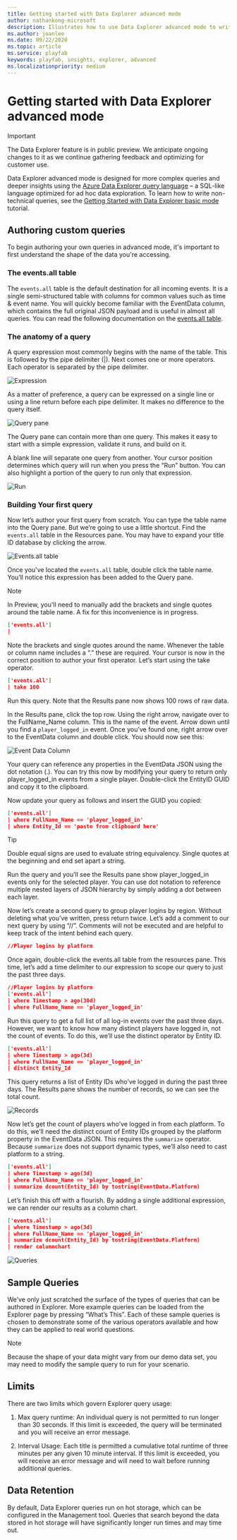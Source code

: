 ```yaml
---
title: Getting started with Data Explorer advanced mode
author: nathankong-microsoft
description: Illustrates how to use Data Explorer advanced mode to write queries.
ms.author: joanlee
ms.date: 09/22/2020
ms.topic: article
ms.service: playfab
keywords: playfab, insights, explorer, advanced
ms.localizationpriority: medium
---
```


# Getting started with Data Explorer advanced mode

>[!IMPORTANT] 
>The Data Explorer feature is in public preview. We anticipate ongoing changes to it as we continue gathering feedback 
and optimizing for customer use.

Data Explorer advanced mode is designed for more complex queries and deeper insights using the [Azure Data Explorer query language](/azure/data-explorer/write-queries) – a SQL-like language optimized for ad hoc data exploration. To learn how to write non-technical queries, see the [Getting Started with Data Explorer basic mode](getting-started-with-data-explorer-basic.md) tutorial.

## Authoring custom queries

To begin authoring your own queries in advanced mode, it's important to first understand the shape of the data you're accessing.

### The events.all table

The `events.all` table is the default destination for all incoming events. It is a single semi-structured table with columns for common values such as time & event name. You will quickly become familiar with the EventData column, which contains the full original JSON payload and is useful in almost all queries. You can read the following documentation on the [events.all table](../schemas/events-all.md).

### The anatomy of a query

A query expression most commonly begins with the name of the table. This is followed by the pipe delimiter (|). 
Next comes one or more operators. Each operator is separated by the pipe delimiter. 

![Expression](media/Explorer4-02.png)

As a matter of preference, a query can be expressed on a single line or using a line return before each pipe delimiter. It makes no difference to the query itself.

![Query pane](media/Explorer5-02.png)

The Query pane can contain more than one query. This makes it easy to start with a simple expression, validate it runs, and build on it.

A blank line will separate one query from another. Your cursor position determines which query will run when you press the “Run” button. You can also highlight a portion of the query to run only that expression. 

![Run](media/Explorer6-02.png)

### Building Your first query

Now let’s author your first query from scratch. You can type the table name into the Query pane. But we’re going to use a little shortcut. Find the `events.all` table in the Resources pane. You may have to expand your title ID database by clicking the arrow.

![Events.all table](media/Explorer7-01.png)

Once you’ve located the `events.all` table, double click the table name. You’ll notice this expression has been added to the Query pane. 

> [!NOTE]
> In Preview, you'll need to manually add the brackets and single quotes around the table name. A fix for this inconvenience is in progress.

```json
['events.all']
| 
```

Note the brackets and single quotes around the name. Whenever the table or column name includes a “.” these are required. Your cursor is now in the correct position to author your first operator. Let’s start using the take operator.

```json
['events.all']
| take 100
```

Run this query. Note that the Results pane now shows 100 rows of raw data. 

In the Results pane, click the top row. Using the right arrow, navigate over to the FullName_Name column. This is the name of the event. Arrow down until you find a `player_logged_in` event. Once you’ve found one, right arrow over to the EventData column and double click. You should now see this:

![Event Data Column](media/Explorer8-01.png)

Your query can reference any properties in the EventData JSON using the dot notation (.). You can try this now by modifying your query to return only player_logged_in events from a single player. Double-click the EntityID GUID and copy it to the clipboard. 

Now update your query as follows and insert the GUID you copied:

```json
['events.all']
| where FullName_Name == 'player_logged_in'
| where Entity_Id == 'paste from clipboard here'
```

> [!TIP]
> Double equal signs are used to evaluate string equivalency. Single quotes at the beginning and end set apart a string.

Run the query and you’ll see the Results pane show player_logged_in events only for the selected player. You can use dot notation to reference multiple nested layers of JSON hierarchy by simply adding a dot between each layer. 

Now let’s create a second query to group player logins by region. Without deleting what you’ve written, press return twice. Let’s add a comment to our next query by using “//”. Comments will not be executed and are helpful to keep track of the intent behind each query.

```json
//Player logins by platform
```

Once again, double-click the events.all table from the resources pane. This time, let’s add a time delimiter to our expression to scope our query to just the past three days. 

```json
//Player logins by platform
['events.all']
| where Timestamp > ago(30d)
| where FullName_Name == 'player_logged_in'
```

Run this query to get a full list of all log-in events over the past three days. However, we want to know how many distinct players have logged in, not the count of events. To do this, we’ll use the distinct operator by Entity ID. 

```json
['events.all']
| where Timestamp > ago(3d)
| where FullName_Name == 'player_logged_in'
| distinct Entity_Id
```

This query returns a list of Entity IDs who’ve logged in during the past three days. The Results pane shows the number of records, so we can see the total count. 

![Records](media/Explorer9-03.png)

Now let’s get the count of players who’ve logged in from each platform. To do this, we’ll need the distinct count of Entity IDs grouped by the platform property in the EventData JSON. This requires the `summarize` operator. Because `summarize` does not support dynamic types, we’ll also need to cast platform to a string.  

```json
['events.all']
| where Timestamp > ago(3d)
| where FullName_Name == 'player_logged_in'
| summarize dcount(Entity_Id) by tostring(EventData.Platform)
```

Let’s finish this off with a flourish. By adding a single additional expression, we can render our results as a column chart. 

```json
['events.all']
| where Timestamp > ago(3d)
| where FullName_Name == 'player_logged_in'
| summarize dcount(Entity_Id) by tostring(EventData.Platform)
| render columnchart
```

![Queries](media/Explorer10-01.png)

## Sample Queries

We’ve only just scratched the surface of the types of queries that can be authored in Explorer. More example queries can be loaded from the Explorer page by pressing “What’s This”. Each of these sample queries is chosen to demonstrate some of the various operators available and how they can be applied to real world questions.

> [!NOTE]
> Because the shape of your data might vary from our demo data set, you may need to modify the sample query to run for your scenario.

## Limits
There are two limits which govern Explorer query usage:
 
1. Max query runtime: An individual query is not permitted to run longer than 30 seconds. If this limit is exceeded, the query will be terminated and you will receive an error message.

2. Interval Usage: Each title is permitted a cumulative total runtime of three minutes per any given 10 minute interval. If this limit is exceeded, you will receive an error message and will need to wait before running additional queries. 

## Data Retention

By default, Data Explorer queries run on hot storage, which can be configured in the Management tool. Queries that search beyond the data stored in hot storage will have significantly longer run times and may time out.
